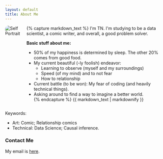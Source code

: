 ```yaml
---
layout: default
title: About Me
---
```


<div style="display: flex; align-items: flex-start; gap: 20px;">

<div>
<img src="{{ site.baseurl }}/assets/self-portrait.png" alt="Self Portrait" style="max-width: 200px; border-radius: 10px;">
</div>

<div>
  {% capture markdown_text %}
I'm TN.  
I'm studying to be a data scientist, a comic writer, and overall, a good problem solver.  

**Basic stuff about me:**  

- 50% of my happiness is determined by sleep. The other 20% comes from good food.  
- My current beautiful (-ly foolish) endeavor:  
    - Learning to observe (myself and my surroundings)  
    - Speed (of my mind) and to not fear  
    - How to relationship  
- Current battle (to be won): My fear of coding (and heavily technical things).  
- Asking around to find a way to imagine a better world.  
  {% endcapture %}
  {{ markdown_text | markdownify }}
</div>

</div>

Keywords: 
- Art: Comic; Relationship comics 
- Technical: Data Science; Causal inference.

### Contact Me
My email is [here](pltnhi11@gmail.com).
